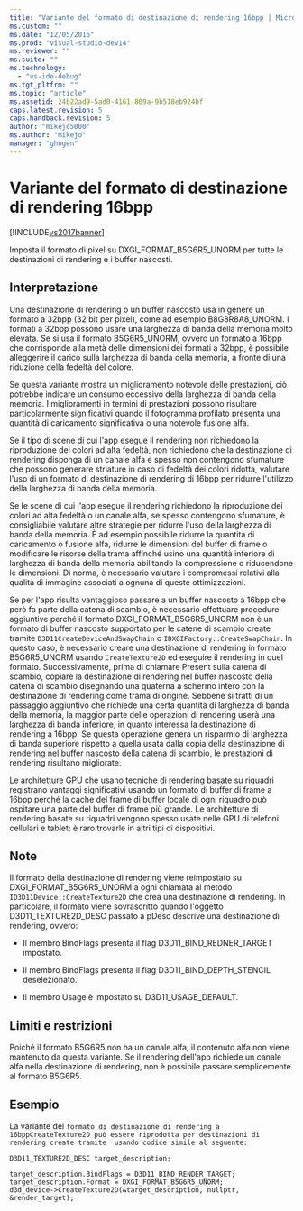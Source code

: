 ```yaml
---
title: "Variante del formato di destinazione di rendering 16bpp | Microsoft Docs"
ms.custom: ""
ms.date: "12/05/2016"
ms.prod: "visual-studio-dev14"
ms.reviewer: ""
ms.suite: ""
ms.technology: 
  - "vs-ide-debug"
ms.tgt_pltfrm: ""
ms.topic: "article"
ms.assetid: 24b22ad9-5ad0-4161-809a-9b518eb924bf
caps.latest.revision: 5
caps.handback.revision: 5
author: "mikejo5000"
ms.author: "mikejo"
manager: "ghogen"
---
```

# Variante del formato di destinazione di rendering 16bpp
[!INCLUDE[vs2017banner](../code-quality/includes/vs2017banner.md)]

Imposta il formato di pixel su DXGI\_FORMAT\_B5G6R5\_UNORM per tutte le destinazioni di rendering e i buffer nascosti.  
  
## Interpretazione  
 Una destinazione di rendering o un buffer nascosto usa in genere un formato a 32bpp \(32 bit per pixel\), come ad esempio B8G8R8A8\_UNORM.  I formati a 32bpp possono usare una larghezza di banda della memoria molto elevata.  Se si usa il formato B5G6R5\_UNORM, ovvero un formato a 16bpp che corrisponde alla metà delle dimensioni dei formati a 32bpp, è possibile alleggerire il carico sulla larghezza di banda della memoria, a fronte di una riduzione della fedeltà del colore.  
  
 Se questa variante mostra un miglioramento notevole delle prestazioni, ciò potrebbe indicare un consumo eccessivo della larghezza di banda della memoria.  I miglioramenti in termini di prestazioni possono risultare particolarmente significativi quando il fotogramma profilato presenta una quantità di caricamento significativa o una notevole fusione alfa.  
  
 Se il tipo di scene di cui l'app esegue il rendering non richiedono la riproduzione dei colori ad alta fedeltà, non richiedono che la destinazione di rendering disponga di un canale alfa e spesso non contengono sfumature che possono generare striature in caso di fedeltà dei colori ridotta, valutare l'uso di un formato di destinazione di rendering di 16bpp per ridurre l'utilizzo della larghezza di banda della memoria.  
  
 Se le scene di cui l'app esegue il rendering richiedono la riproduzione dei colori ad alta fedeltà o un canale alfa, se spesso contengono sfumature, è consigliabile valutare altre strategie per ridurre l'uso della larghezza di banda della memoria. È ad esempio possibile ridurre la quantità di caricamento o fusione alfa, ridurre le dimensioni del buffer di frame o modificare le risorse della trama affinché usino una quantità inferiore di larghezza di banda della memoria abilitando la compressione o riducendone le dimensioni.  Di norma, è necessario valutare i compromessi relativi alla qualità di immagine associati a ognuna di queste ottimizzazioni.  
  
 Se per l'app risulta vantaggioso passare a un buffer nascosto a 16bpp che però fa parte della catena di scambio, è necessario effettuare procedure aggiuntive perché il formato DXGI\_FORMAT\_B5G6R5\_UNORM non è un formato di buffer nascosto supportato per le catene di scambio create tramite `D3D11CreateDeviceAndSwapChain` o `IDXGIFactory::CreateSwapChain`.  In questo caso, è necessario creare una destinazione di rendering in formato B5G6R5\_UNORM usando `CreateTexture2D` ed eseguire il rendering in quel formato.  Successivamente, prima di chiamare Present sulla catena di scambio, copiare la destinazione di rendering nel buffer nascosto della catena di scambio disegnando una quaterna a schermo intero con la destinazione di rendering come trama di origine.  Sebbene si tratti di un passaggio aggiuntivo che richiede una certa quantità di larghezza di banda della memoria, la maggior parte delle operazioni di rendering userà una larghezza di banda inferiore, in quanto interessa la destinazione di rendering a 16bpp. Se questa operazione genera un risparmio di larghezza di banda superiore rispetto a quella usata dalla copia della destinazione di rendering nel buffer nascosto della catena di scambio, le prestazioni di rendering risultano migliorate.  
  
 Le architetture GPU che usano tecniche di rendering basate su riquadri registrano vantaggi significativi usando un formato di buffer di frame a 16bpp perché la cache del frame di buffer locale di ogni riquadro può ospitare una parte del buffer di frame più grande.  Le architetture di rendering basate su riquadri vengono spesso usate nelle GPU di telefoni cellulari e tablet; è raro trovarle in altri tipi di dispositivi.  
  
## Note  
 Il formato della destinazione di rendering viene reimpostato su DXGI\_FORMAT\_B5G6R5\_UNORM a ogni chiamata al metodo `ID3D11Device::CreateTexture2D` che crea una destinazione di rendering.  In particolare, il formato viene sovrascritto quando l'oggetto D3D11\_TEXTURE2D\_DESC passato a pDesc descrive una destinazione di rendering, ovvero:  
  
-   Il membro BindFlags presenta il flag D3D11\_BIND\_REDNER\_TARGET impostato.  
  
-   Il membro BindFlags presenta il flag D3D11\_BIND\_DEPTH\_STENCIL deselezionato.  
  
-   Il membro Usage è impostato su D3D11\_USAGE\_DEFAULT.  
  
## Limiti e restrizioni  
 Poiché il formato B5G6R5 non ha un canale alfa, il contenuto alfa non viene mantenuto da questa variante.  Se il rendering dell'app richiede un canale alfa nella destinazione di rendering, non è possibile passare semplicemente al formato B5G6R5.  
  
## Esempio  
 La variante del `formato di destinazione di rendering a 16bppCreateTexture2D può essere riprodotta per destinazioni di rendering create tramite  usando codice simile al seguente:`  
  
```  
D3D11_TEXTURE2D_DESC target_description;  
  
target_description.BindFlags = D3D11_BIND_RENDER_TARGET;  
target_description.Format = DXGI_FORMAT_B5G6R5_UNORM;  
d3d_device->CreateTexture2D(&target_description, nullptr, &render_target);  
```